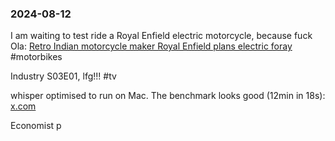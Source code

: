 ### 2024-08-12

I am waiting to test ride a Royal Enfield electric motorcycle, because fuck Ola: [Retro Indian motorcycle maker Royal Enfield plans electric foray](https://www.ft.com/content/af9796cd-0558-40ad-a72f-b7145313c260) #motorbikes

Industry S03E01, lfg!!! #tv

whisper optimised to run on Mac. The benchmark looks good (12min in 18s): [x.com](https://x.com/awnihannun/status/1822744609241682077)

Economist p


